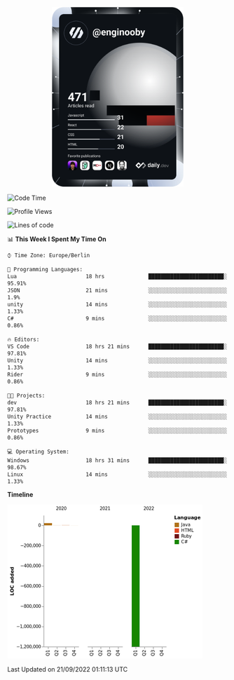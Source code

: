 <p align="center">
<a href="https://app.daily.dev/enginooby"><img src="devcard.svg" width="300" alt="enginooby's Dev Card"/></a>
</p>

<!--START_SECTION:waka-->
![Code Time](http://img.shields.io/badge/Code%20Time-90%20hrs%2049%20mins-blue)

![Profile Views](http://img.shields.io/badge/Profile%20Views-0-blue)

![Lines of code](https://img.shields.io/badge/From%20Hello%20World%20I%27ve%20Written--1%20Million%20lines%20of%20code-blue)

📊 **This Week I Spent My Time On** 

```text
⌚︎ Time Zone: Europe/Berlin

💬 Programming Languages: 
Lua                      18 hrs              ████████████████████████░   95.91% 
JSON                     21 mins             ░░░░░░░░░░░░░░░░░░░░░░░░░   1.9% 
unity                    14 mins             ░░░░░░░░░░░░░░░░░░░░░░░░░   1.33% 
C#                       9 mins              ░░░░░░░░░░░░░░░░░░░░░░░░░   0.86%

🔥 Editors: 
VS Code                  18 hrs 21 mins      ████████████████████████░   97.81% 
Unity                    14 mins             ░░░░░░░░░░░░░░░░░░░░░░░░░   1.33% 
Rider                    9 mins              ░░░░░░░░░░░░░░░░░░░░░░░░░   0.86%

🐱‍💻 Projects: 
dev                      18 hrs 21 mins      ████████████████████████░   97.81% 
Unity Practice           14 mins             ░░░░░░░░░░░░░░░░░░░░░░░░░   1.33% 
Prototypes               9 mins              ░░░░░░░░░░░░░░░░░░░░░░░░░   0.86%

💻 Operating System: 
Windows                  18 hrs 31 mins      ████████████████████████░   98.67% 
Linux                    14 mins             ░░░░░░░░░░░░░░░░░░░░░░░░░   1.33%

```

**Timeline**

![Chart not found](https://raw.githubusercontent.com/enginooby/enginooby/main/charts/bar_graph.png) 


 Last Updated on 21/09/2022 01:11:13 UTC
<!--END_SECTION:waka-->
